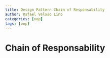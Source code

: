 ```yaml
---
title: Design Pattern Chain of Responsability
author: Rafael Veloso Lino
categories: [oop]
tags: [oop]
---
```


# Chain of Responsability
